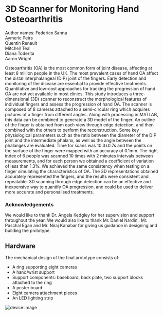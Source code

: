 # 3D Scanner for Monitoring Hand Osteoarthritis

Author names:
Federico Sanna     
Aymeric Peirs   
Quentin Renault   
Mitchell Teal   
Diana Toderita   
Aaron Wright   

Osteoarthritis (OA) is the most common form of joint disease, affecting at least 8 million people in the UK. The most prevalent cases of hand OA affect the distal interphalangeal (DIP) joint of the fingers. Early detection and monitoring of the disease are essential to provide effective treatments. Quantitative and low-cost approaches for tracking the progression of hand OA are not yet available in most clinics. This study introduces a three-dimensional (3D) scanner to reconstruct the morphological features of individual fingers and assess the progression of hand OA. The scanner is composed of 8 cameras attached to a semi-circular ring which acquires pictures of a finger from different angles. Along with processing in MATLAB, this data can be combined to generate a 3D model of the finger. An outline of the finger is obtained from each view through edge detection, and then combined with the others to perform the reconstruction. Some key physiological parameters such as the ratio between the diameter of the DIP joint and the intermediate phalanx, as well as the angle between the phalanges are evaluated. Time for scans was 10.3±0.7s and the points on the surface of the finger were mapped with an accuracy of 0.1mm. The right index of 6 people was scanned 10 times with 2 minutes intervals between measurements, and for each person we obtained a coefficient of variation of less than 1.3%. We achieved the same consistency when testing on a finger simulating the characteristics of OA. The 3D representations obtained accurately represented the fingers, and the results were consistent and repeatable. 3D scanning through edge detection can be an effective and inexpensive way to quantify OA progression, and could be used to deliver more accurate and personalised treatments.

### Acknowledgements

We would like to thank Dr. Angela Kedgley for her supervision and support throughout the year. We would also like to thank Mr. Daniel Nardini, Mr. Paschal Egan and Mr. Niraj Kanabar for giving us guidance in designing and building the prototype.

## Hardware
The mechanical design of the final prototype consists of:

- A ring supporting eight cameras
- A hand/wrist support
- Support components: baseboard,  back plate,  two support blocks attached to the ring
- A poster board
- Eight camera attachment pieces
- An LED lighting strip  

![device image](https://user-images.githubusercontent.com/30337324/46888339-1c2daf00-ce58-11e8-977d-ef0945778a79.jpg)

